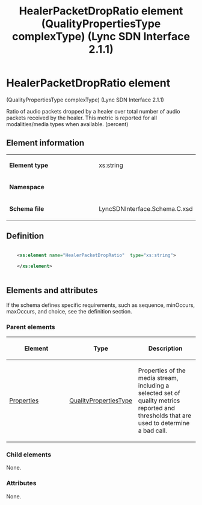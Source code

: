 ﻿---
title: HealerPacketDropRatio element (QualityPropertiesType complexType) (Lync SDN Interface 2.1.1)
TOCTitle: HealerPacketDropRatio element
ms:assetid: b83e60d7-567f-0f1e-d948-4b8910a117c0
ms:mtpsurl: https://msdn.microsoft.com/library/Dn912737(v=office.15)
ms:contentKeyID: 64126906
ms.date: 02/16/2015
mtps_version: v=office.15
dev_langs:
- xml
---

# HealerPacketDropRatio element 

(QualityPropertiesType complexType) (Lync SDN Interface 2.1.1)

Ratio of audio packets dropped by a healer over total number of audio packets received by the healer. This metric is reported for all modalities/media types when available. (percent)

## Element information

<table>
<colgroup>
<col style="width: 50%" />
<col style="width: 50%" />
</colgroup>
<tbody>
<tr class="odd">
<td><p><strong>Element type</strong></p></td>
<td><p>xs:string</p></td>
</tr>
<tr class="even">
<td><p><strong>Namespace</strong></p></td>
<td><p></p></td>
</tr>
<tr class="odd">
<td><p><strong>Schema file</strong></p></td>
<td><p>LyncSDNInterface.Schema.C.xsd</p></td>
</tr>
</tbody>
</table>


## Definition

```xml

    <xs:element name="HealerPacketDropRatio"  type="xs:string">
    
    </xs:element>
  
```

## Elements and attributes

If the schema defines specific requirements, such as sequence, minOccurs, maxOccurs, and choice, see the definition section.

### Parent elements

<table>
<colgroup>
<col style="width: 33%" />
<col style="width: 33%" />
<col style="width: 33%" />
</colgroup>
<thead>
<tr class="header">
<th><p>Element</p></th>
<th><p>Type</p></th>
<th><p>Description</p></th>
</tr>
</thead>
<tbody>
<tr class="odd">
<td><p><a href="properties-element-qualitytype-complextype-lync-sdn-interface-2-1-1.md">Properties</a></p></td>
<td><p><a href="qualitypropertiestype-complextype-lync-sdn-interface-2-1-1.md">QualityPropertiesType</a></p></td>
<td><p>Properties of the media stream, including a selected set of quality metrics reported and thresholds that are used to determine a bad call.</p></td>
</tr>
</tbody>
</table>


### Child elements

None.

### Attributes

None.

